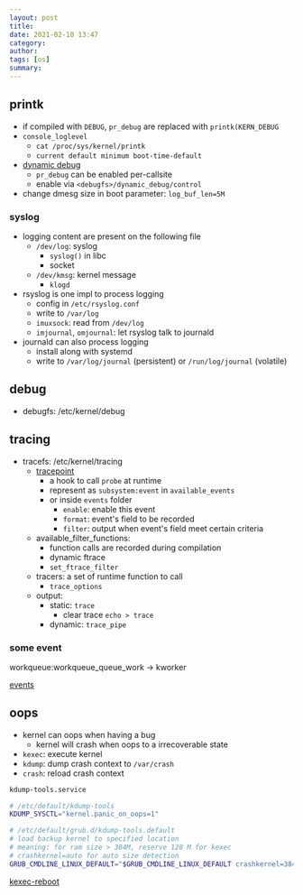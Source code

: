 ```yaml
---
layout: post
title:
date: 2021-02-10 13:47
category:
author:
tags: [os]
summary:
---
```


## printk

- if compiled with `DEBUG`, `pr_debug` are replaced with `printk(KERN_DEBUG`
- `console_loglevel`
  - `cat /proc/sys/kernel/printk`
  - `current default minimum boot-time-default`
- [dynamic debug](https://www.kernel.org/doc/html/v4.19/admin-guide/dynamic-debug-howto.html)
  - `pr_debug` can be enabled per-callsite
  - enable via `<debugfs>/dynamic_debug/control`
- change dmesg size in boot parameter: `log_buf_len=5M`

### syslog

- logging content are present on the following file
  - `/dev/log`: syslog
    - `syslog()` in libc
    - socket
  - `/dev/kmsg`: kernel message
    - `klogd`
- rsyslog is one impl to process logging
  - config in `/etc/rsyslog.conf`
  - write to `/var/log`
  - `imuxsock`: read from `/dev/log`
  - `imjournal`, `omjournal`: let rsyslog talk to journald
- journald can also process logging
  - install along with systemd
  - write to `/var/log/journal` (persistent) or `/run/log/journal` (volatile)

## debug

- debugfs: /etc/kernel/debug

## tracing

- tracefs: /etc/kernel/tracing
  - [tracepoint](https://www.kernel.org/doc/Documentation/trace/tracepoints.txt)
    - a hook to call `probe` at runtime
    - represent as `subsystem:event` in `available_events`
    - or inside `events` folder
      - `enable`: enable this event
      - `format`: event's field to be recorded
      - `filter`: output when event's field meet certain criteria
  - available_filter_functions:
    - function calls are recorded during compilation
    - dynamic ftrace
    - `set_ftrace_filter`
  - tracers: a set of runtime function to call
    - `trace_options`
  - output:
    - static: `trace`
      - clear trace `echo > trace`
    - dynamic: `trace_pipe`

### some event

workqueue:workqueue_queue_work -> kworker

[events](https://www.kernel.org/doc/Documentation/trace/events.txt)

## oops

- kernel can oops when having a bug
  - kernel will crash when oops to a irrecoverable state
- `kexec`: execute kernel
- `kdump`: dump crash context to `/var/crash`
- `crash`: reload crash context

```bash
kdump-tools.service

# /etc/default/kdump-tools
KDUMP_SYSCTL="kernel.panic_on_oops=1"

# /etc/default/grub.d/kdump-tools.default
# load backup kernel to specified location
# meaning: for ram size > 384M, reserve 128 M for kexec
# crashkernel=auto for auto size detection
GRUB_CMDLINE_LINUX_DEFAULT="$GRUB_CMDLINE_LINUX_DEFAULT crashkernel=384M-:128M"
```

[kexec-reboot](https://github.com/error10/kexec-reboot)
